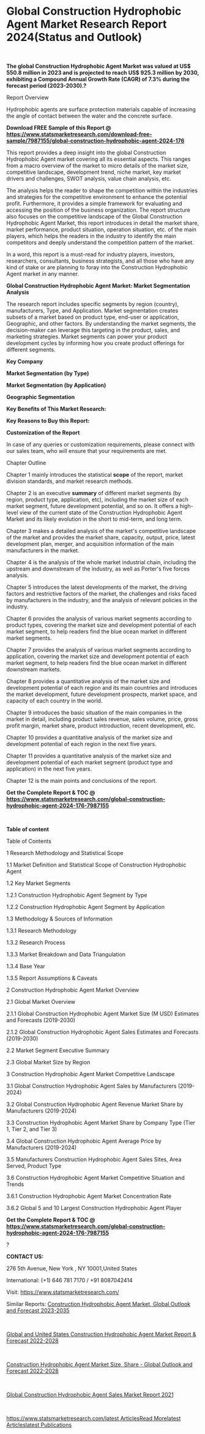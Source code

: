 <h1>Global Construction Hydrophobic Agent Market Research Report 2024(Status and Outlook)</h1><br/><p><strong>The global Construction Hydrophobic Agent Market was valued at US$ 550.8 million in 2023 and is projected to reach US$ 925.3 million by 2030, exhibiting a Compound Annual Growth Rate (<strong>CAGR</strong>) of 7.3% during the forecast period (2023-2030).? </strong></p>
 
 
 
 <p>Report Overview</p>
 
 
 
 <p>Hydrophobic agents are surface protection materials capable of increasing the angle of contact between the water and the concrete surface.</p>
 
 
 
 <p><strong>Download FREE Sample of this Report @ <a href="https://www.statsmarketresearch.com/download-free-sample/7987155/global-construction-hydrophobic-agent-2024-176">https://www.statsmarketresearch.com/download-free-sample/7987155/global-construction-hydrophobic-agent-2024-176</a></strong></p>
 
 
 
 <p>This report provides a deep insight into the global Construction Hydrophobic Agent market covering all its essential aspects. This ranges from a macro overview of the market to micro details of the market size, competitive landscape, development trend, niche market, key market drivers and challenges, SWOT analysis, value chain analysis, etc.</p>
 
 
 
 <p>The analysis helps the reader to shape the competition within the industries and strategies for the competitive environment to enhance the potential profit. Furthermore, it provides a simple framework for evaluating and accessing the position of the business organization. The report structure also focuses on the competitive landscape of the Global Construction Hydrophobic Agent Market, this report introduces in detail the market share, market performance, product situation, operation situation, etc. of the main players, which helps the readers in the industry to identify the main competitors and deeply understand the competition pattern of the market.</p>
 
 
 
 <p>In a word, this report is a must-read for industry players, investors, researchers, consultants, business strategists, and all those who have any kind of stake or are planning to foray into the Construction Hydrophobic Agent market in any manner.</p>
 
 
 
 <p><strong>Global Construction Hydrophobic Agent Market: Market Segmentation Analysis</strong></p>
 
 
 
 <p>The research report includes specific segments by region (country), manufacturers, Type, and Application. Market segmentation creates subsets of a market based on product type, end-user or application, Geographic, and other factors. By understanding the market segments, the decision-maker can leverage this targeting in the product, sales, and marketing strategies. Market segments can power your product development cycles by informing how you create product offerings for different segments.</p>
 
 
 
 <p><strong>Key Company</strong></p>
 
 
 
 <p><strong>Market Segmentation (by Type)</strong></p>
 
 
 
 <p><strong>Market Segmentation (<strong>by Application</strong>)</strong></p>
 
 
 
 <p><strong>Geographic Segmentation</strong></p>
 
 
 
 <p><strong>Key Benefits of This Market Research:</strong></p>
 
 
 
 <p><strong>Key <strong>Reasons to Buy</strong> this Report:</strong></p>
 
 
 
 <p><strong>Customization of the Report</strong></p>
 
 
 
 <p>In case of any queries or customization requirements, please connect with our sales team, who will ensure that your requirements are met.</p>
 
 
 
 <p>Chapter Outline</p>
 
 
 
 <p>Chapter 1 mainly introduces the statistical <strong>scope</strong> of the report, market division standards, and market research methods.</p>
 
 
 
 <p>Chapter 2 is an executive <strong>summary</strong> of different market segments (by region, product type, application, etc), including the market size of each market segment, future development potential, and so on. It offers a high-level view of the current state of the Construction Hydrophobic Agent Market and its likely evolution in the short to mid-term, and long term.</p>
 
 
 
 <p>Chapter 3 makes a detailed analysis of the market&#39;s competitive landscape of the market and provides the market share, capacity, output, price, latest development plan, merger, and acquisition information of the main manufacturers in the market.</p>
 
 
 
 <p>Chapter 4 is the analysis of the whole market industrial chain, including the upstream and downstream of the industry, as well as Porter&#39;s five forces analysis.</p>
 
 
 
 <p>Chapter 5 introduces the latest developments of the market, the driving factors and restrictive factors of the market, the challenges and risks faced by manufacturers in the industry, and the analysis of relevant policies in the industry.</p>
 
 
 
 <p>Chapter 6 provides the analysis of various market segments according to product types, covering the market size and development potential of each market segment, to help readers find the blue ocean market in different market segments.</p>
 
 
 
 <p>Chapter 7 provides the analysis of various market segments according to application, covering the market size and development potential of each market segment, to help readers find the blue ocean market in different downstream markets.</p>
 
 
 
 <p>Chapter 8 provides a quantitative analysis of the market size and development potential of each region and its main countries and introduces the market development, future development prospects, market space, and capacity of each country in the world.</p>
 
 
 
 <p>Chapter 9 introduces the basic situation of the main companies in the market in detail, including product sales revenue, sales volume, price, gross profit margin, market share, product introduction, recent development, etc.</p>
 
 
 
 <p>Chapter 10 provides a quantitative analysis of the market size and development potential of each region in the next five years.</p>
 
 
 
 <p>Chapter 11 provides a quantitative analysis of the market size and development potential of each market segment (product type and application) in the next five years.</p>
 
 
 
 <p>Chapter 12 is the main points and conclusions of the report.</p>
 
 
 
 <div><b>Get the Complete Report & TOC @ <a href="https://www.statsmarketresearch.com/global-construction-hydrophobic-agent-2024-176-7987155">https://www.statsmarketresearch.com/global-construction-hydrophobic-agent-2024-176-7987155</a></b></div>
 
 
 
 <p><br />
 
 <b>Table of content</b></p>
 
 
 
 <p>Table of Contents<br />
 
 1 Research Methodology and Statistical Scope<br />
 
 1.1 Market Definition and Statistical Scope of Construction Hydrophobic Agent<br />
 
 1.2 Key Market Segments<br />
 
 1.2.1 Construction Hydrophobic Agent Segment by Type<br />
 
 1.2.2 Construction Hydrophobic Agent Segment by Application<br />
 
 1.3 Methodology & Sources of Information<br />
 
 1.3.1 Research Methodology<br />
 
 1.3.2 Research Process<br />
 
 1.3.3 Market Breakdown and Data Triangulation<br />
 
 1.3.4 Base Year<br />
 
 1.3.5 Report Assumptions & Caveats<br />
 
 2 Construction Hydrophobic Agent Market Overview<br />
 
 2.1 Global Market Overview<br />
 
 2.1.1 Global Construction Hydrophobic Agent Market Size (M USD) Estimates and Forecasts (2019-2030)<br />
 
 2.1.2 Global Construction Hydrophobic Agent Sales Estimates and Forecasts (2019-2030)<br />
 
 2.2 Market Segment Executive Summary<br />
 
 2.3 Global Market Size by Region<br />
 
 3 Construction Hydrophobic Agent Market Competitive Landscape<br />
 
 3.1 Global Construction Hydrophobic Agent Sales by Manufacturers (2019-2024)<br />
 
 3.2 Global Construction Hydrophobic Agent Revenue Market Share by Manufacturers (2019-2024)<br />
 
 3.3 Construction Hydrophobic Agent Market Share by Company Type (Tier 1, Tier 2, and Tier 3)<br />
 
 3.4 Global Construction Hydrophobic Agent Average Price by Manufacturers (2019-2024)<br />
 
 3.5 Manufacturers Construction Hydrophobic Agent Sales Sites, Area Served, Product Type<br />
 
 3.6 Construction Hydrophobic Agent Market Competitive Situation and Trends<br />
 
 3.6.1 Construction Hydrophobic Agent Market Concentration Rate<br />
 
 3.6.2 Global 5 and 10 Largest Construction Hydrophobic Agent Player</p>
 
 
 
 <div><b>Get the Complete Report & TOC @ <a href="https://www.statsmarketresearch.com/global-construction-hydrophobic-agent-2024-176-7987155">https://www.statsmarketresearch.com/global-construction-hydrophobic-agent-2024-176-7987155</a></b></div>
 
 
 
 <p>? </p>
 
 
 
 <p><b>CONTACT US:</b><br />
 
 276 5th Avenue, New York , NY 10001,United States<br />
 
 International: (+1) 646 781 7170 / +91 8087042414<br />
 
 Visit: <a href="https://www.statsmarketresearch.com/">https://www.statsmarketresearch.com/</a><br />
 
 Similar Reports: <a href="https://www.statsmarketresearch.com/global-construction-hydrophobic-agent-2024-176-7987155">Construction Hydrophobic Agent Market, Global Outlook and Forecast 2023-2035</a><br />
 
 <br />
 
 <a href="https://www.statsmarketresearch.com/global-construction-hydrophobic-agent-2024-176-7987155">Global and United States Construction Hydrophobic Agent Market Report & Forecast 2022-2028</a><br />
 
 <br />
 
 <a href="https://www.statsmarketresearch.com/global-construction-hydrophobic-agent-2024-176-7987155">Construction Hydrophobic Agent Market Size, Share - Global Outlook and Forecast 2022-2028</a><br />
 
 <br />
 
 <a href="https://www.statsmarketresearch.com/global-construction-hydrophobic-agent-2024-176-7987155">Global Construction Hydrophobic Agent Sales Market Report 2021</a><br />
 
 <br />
 
 <a href="https://gyeongbokgung.com">https://www.statsmarketresearch.com/</a><a href="https://hallyeomaritime.com">latest Articles</a><a href="https://jingwansa.com">Read More</a><a href="https://nguoiviet.jp/">latest Articles</a><a href="https://www.intelmarketresearch.com/">latest Publications</a></p>
